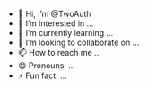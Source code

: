 - 👋 Hi, I’m @TwoAuth
- 👀 I’m interested in ...
- 🌱 I’m currently learning ...
- 💞️ I’m looking to collaborate on ...
- 📫 How to reach me ...
- 😄 Pronouns: ...
- ⚡ Fun fact: ...

<!---
TwoAuth/TwoAuth is a ✨ special ✨ repository because its `README.md` (this file) appears on your GitHub profile.
You can click the Preview link to take a look at your changes.
--->
